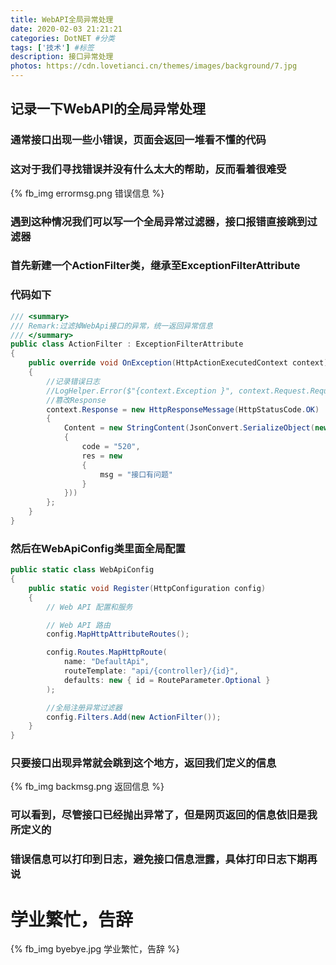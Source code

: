 ```yaml
---
title: WebAPI全局异常处理
date: 2020-02-03 21:21:21
categories: DotNET #分类
tags: ['技术'] #标签
description: 接口异常处理
photos: https://cdn.lovetianci.cn/themes/images/background/7.jpg
---
```


## 记录一下WebAPI的全局异常处理

<!-- more -->

### 通常接口出现一些小错误，页面会返回一堆看不懂的代码

### 这对于我们寻找错误并没有什么太大的帮助，反而看着很难受

{% fb_img errormsg.png 错误信息 %}

### 遇到这种情况我们可以写一个全局异常过滤器，接口报错直接跳到过滤器

### 首先新建一个ActionFilter类，继承至ExceptionFilterAttribute

### 代码如下
````csharp
/// <summary>
/// Remark:过滤掉WebApi接口的异常，统一返回异常信息
/// </summary>
public class ActionFilter : ExceptionFilterAttribute
{
    public override void OnException(HttpActionExecutedContext context)
    {
        //记录错误日志
        //LogHelper.Error($"{context.Exception }", context.Request.RequestUri.AbsolutePath);
        //篡改Response  
        context.Response = new HttpResponseMessage(HttpStatusCode.OK)
        {
            Content = new StringContent(JsonConvert.SerializeObject(new
            {
                code = "520",
                res = new
                {
                    msg = "接口有问题"
                }
            }))
        };
    }
}
````

### 然后在WebApiConfig类里面全局配置
````csharp
public static class WebApiConfig
{
    public static void Register(HttpConfiguration config)
    {
        // Web API 配置和服务

        // Web API 路由
        config.MapHttpAttributeRoutes();

        config.Routes.MapHttpRoute(
            name: "DefaultApi",
            routeTemplate: "api/{controller}/{id}",
            defaults: new { id = RouteParameter.Optional }
        );

        //全局注册异常过滤器
        config.Filters.Add(new ActionFilter());
    }
}
````

### 只要接口出现异常就会跳到这个地方，返回我们定义的信息

{% fb_img backmsg.png 返回信息 %}

### 可以看到，尽管接口已经抛出异常了，但是网页返回的信息依旧是我所定义的

### 错误信息可以打印到日志，避免接口信息泄露，具体打印日志下期再说

# 学业繁忙，告辞
{% fb_img byebye.jpg 学业繁忙，告辞 %}